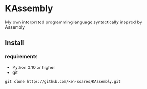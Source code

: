 # KAssembly
My own interpreted programming language syntactically inspired by Assembly

## Install 

### requirements
- Python 3.10 or higher
- git

```
git clone https://github.com/ken-soares/KAssembly.git
```
